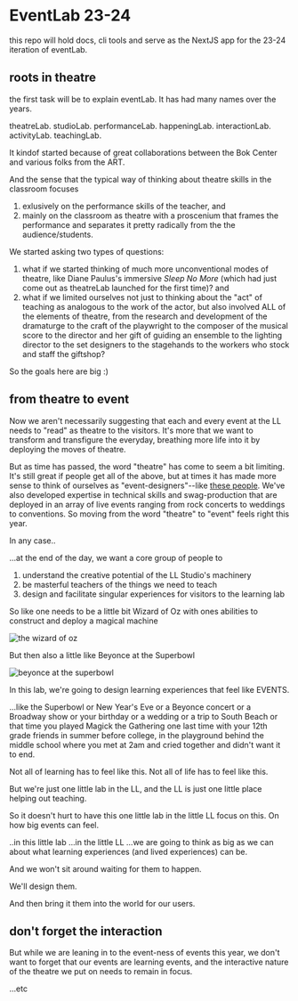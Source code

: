 # EventLab 23-24

this repo will hold docs, cli tools and serve as the NextJS app for the 23-24 iteration of eventLab.

## roots in theatre

the first task will be to explain eventLab. It has had many names over the years. 

theatreLab.
studioLab.
performanceLab.
happeningLab.
interactionLab.
activityLab.
teachingLab.

It kindof started because of great collaborations between the Bok Center and various folks from the ART. 

And the sense that the typical way of thinking about theatre skills in the classroom focuses 
1. exlusively on the performance skills of the teacher, and
2. mainly on the classroom as theatre with a proscenium that frames the performance and separates it pretty radically from the the audience/students.

We started asking two types of questions:

1. what if we started thinking of much more unconventional modes of theatre, like Diane Paulus's immersive *Sleep No More* (which had just come out as theatreLab launched for the first time)? and
2. what if we limited ourselves not just to thinking about the "act" of teaching as analogous to the work of the actor, but also involved ALL of the elements of theatre, from the research and development of the dramaturge to the craft of the playwright to the composer of the musical score to the director and her gift of guiding an ensemble to the lighting director to the set designers to the stagehands to the workers who stock and staff the giftshop?

So the goals here are big :)

## from theatre to event

Now we aren't necessarily suggesting that each and every event at the LL needs to "read" as theatre to the visitors. It's more that we want to transform and transfigure the everyday, breathing more life into it by deploying the moves of theatre.

But as time has passed, the word "theatre" has come to seem a bit limiting. It's still great if people get all of the above, but at times it has made more sense to think of ourselves as "event-designers"--like [these people](https://momentfactory.com/home). We've also developed expertise in technical skills and swag-production that are deployed in an array of live events ranging from rock concerts to weddings to conventions. So moving from the word "theatre" to "event" feels right this year.

In any case..

...at the end of the day, we want a core group of people to 

1. understand the creative potential of the LL Studio's machinery
2. be masterful teachers of the things we need to teach
3. design and facilitate singular experiences for visitors to the learning lab

So like one needs to be a little bit Wizard of Oz with ones abilities to construct and deploy a magical machine

![the wizard of oz](https://media.giphy.com/media/sedjvePAUl1kc/giphy.gif)

But then also a little like Beyonce at the Superbowl

![beyonce at the superbowl](https://media.giphy.com/media/70dTjrArXWbEA/giphy.gif)

In this lab, we're going to design learning experiences that feel like EVENTS. 

...like the Superbowl or New Year's Eve or a Beyonce concert or a Broadway show or your birthday or a wedding or a trip to South Beach  or that time you played Magick the Gathering one last time with your 12th grade friends in summer before college, in the playground behind the middle school where you met at 2am and cried together and didn't want it to end.

Not all of learning has to feel like this. Not all of life has to feel like this. 

But we're just one little lab in the LL, and the LL is just one little place helping out teaching.

So it doesn't hurt to have this one little lab in the little LL focus on this. On how big events can feel. 

..in this little lab 
...in the little LL 
...we are going to think as big as we can about what learning experiences (and lived experiences) can be. 

And we won't sit around waiting for them to happen. 

We'll design them. 

And then bring it them into the world for our users.

## don't forget the interaction

But while we are leaning in to the event-ness of events this year, we don't want to forget that our events are learning events, and the interactive nature of the theatre we put on needs to remain in focus.

...etc